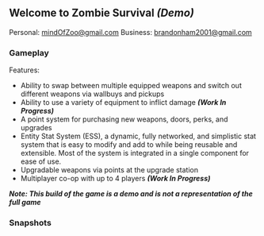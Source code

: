 ## Welcome to Zombie Survival _(Demo)_

Personal: [mindOfZoo@gmail.com]()
Business: [brandonham2001@gmail.com]()

### Gameplay

Features:

  - Ability to swap between multiple equipped weapons and switch out different weapons via wallbuys and pickups
  - Ability to use a variety of equipment to inflict damage _**(Work In Progress)**_
  - A point system for purchasing new weapons, doors, perks, and upgrades
  - Entity Stat System (ESS), a dynamic, fully networked, and simplistic stat system that is easy to modify and add to while being reusable and extensible. Most of the system       is integrated in a single component for ease of use.
  - Upgradable weapons via points at the upgrade station
  - Multiplayer co-op with up to 4 players _**(Work In Progress)**_

_**Note: This build of the game is a demo and is not a representation of the full game**_

### Snapshots
